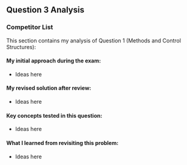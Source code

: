 ## Question 3 Analysis
### Competitor List

This section contains my analysis of Question 1 (Methods and Control Structures):

#### My initial approach during the exam:
- Ideas here
  
#### My revised solution after review:
- Ideas here
  
#### Key concepts tested in this question:
- Ideas here
  
#### What I learned from revisiting this problem:
- Ideas here

